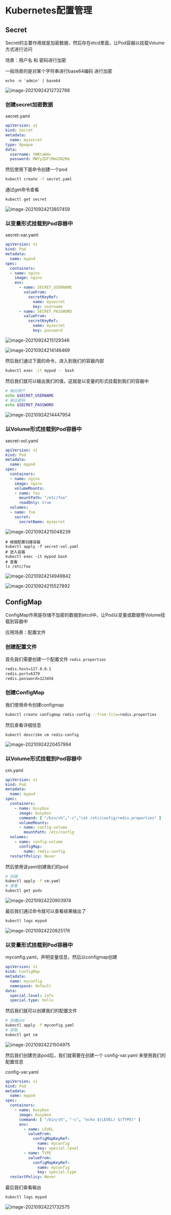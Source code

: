 # Kubernetes配置管理

## Secret

Secret的主要作用就是加密数据，然后存在etcd里面，让Pod容器以挂载Volume方式进行访问

场景：用户名 和 密码进行加密

一般场景的是对某个字符串进行base64编码 进行加密

```shell
echo -n 'admin' | base64
```

![image-20210924212732788](images/image-20210924212732788.png)

### 创建secret加密数据

secret.yaml

~~~yaml
apiVersion: v1
kind: Secret
metadata:
  name: mysecret
type: Opaque
data:
  username: YWRtaW4=
  password: MWYyZDFlMmU2N2Rm
~~~

然后使用下面命令创建一个pod

```bash
kubectl create -f secret.yaml
```

通过get命令查看

```bash
kubectl get secret
```

![image-20210924213807459](images/image-20210924213807459.png)

### 以变量形式挂载到Pod容器中

secret-var.yaml

~~~yaml
apiVersion: v1
kind: Pod
metadata:
  name: mypod
spec:
  containers:
  - name: nginx
    image: nginx
    env:
      - name: SECRET_USERNAME
        valueFrom:
          secretKeyRef:
            name: mysecret
            key: username
      - name: SECRET_PASSWORD
        valueFrom:
          secretKeyRef:
            name: mysecret
            key: password
~~~

![image-20210924215129346](images/image-20210924215129346.png)

![image-20210924214146469](images/image-20210924214146469.png)

然后我们通过下面的命令，进入到我们的容器内部

```bash
kubectl exec -it mypod -- bash
```

然后我们就可以输出我们的值，这就是以变量的形式挂载到我们的容器中

```bash
# 输出用户
echo $SECRET_USERNAME
# 输出密码
echo $SECRET_PASSWORD
```

![image-20210924214447954](images/image-20210924214447954.png)

### 以Volume形式挂载到Pod容器中

secret-vol.yaml

~~~yaml
apiVersion: v1
kind: Pod
metadata:
  name: mypod
spec:
  containers:
  - name: nginx
    image: nginx
    volumeMounts:
    - name: foo
      mountPath: "/etc/foo"
      readOnly: true
  volumes:
  - name: foo
    secret:
      secretName: mysecret
~~~

![image-20210924215048239](images/image-20210924215048239.png)

~~~shell
# 根据配置创建容器
kubectl apply -f secret-vol.yaml
# 进入容器
kubectl exec -it mypod bash
# 查看
ls /etc/foo
~~~

![image-20210924214949842](images/image-20210924214949842.png)

![image-20210924215527892](images/image-20210924215527892.png)

## ConfigMap

ConfigMap作用是存储不加密的数据到etcd中，让Pod以变量或数据卷Volume挂载到容器中

应用场景：配置文件

### 创建配置文件

首先我们需要创建一个配置文件 `redis.properties`

```bash
redis.host=127.0.0.1
redis.port=6379
redis.password=123456
```

### 创建ConfigMap

我们使用命令创建configmap

```bash
kubectl create configmap redis-config --from-file=redis.properties
```

然后查看详细信息

```bash
kubectl describe cm redis-config
```

![image-20210924220457994](images/image-20210924220457994.png)

### 以Volume形式挂载到Pod容器中

cm.yaml

~~~yaml
apiVersion: v1
kind: Pod
metadata:
  name: mypod
spec:
  containers:
    - name: busybox
      image: busybox
      command: [ "/bin/sh","-c","cat /etc/config/redis.properties" ]
      volumeMounts:
      - name: config-volume
        mountPath: /etc/config
  volumes:
    - name: config-volume
      configMap:
        name: redis-config
  restartPolicy: Never
~~~

然后使用该yaml创建我们的pod

```bash
# 创建
kubectl apply -f cm.yaml
# 查看
kubectl get pods
```

![image-20210924220903974](images/image-20210924220903974.png)

最后我们通过命令就可以查看结果输出了

```bash
kubectl logs mypod
```

![image-20210924220925176](images/image-20210924220925176.png)

### 以变量形式挂载到Pod容器中

myconfig.yaml，声明变量信息，然后以configmap创建

~~~yaml
apiVersion: v1
kind: ConfigMap
metadata:
  name: myconfig
  namespace: default
data:
  special.level: info
  special.type: hello
~~~

然后我们就可以创建我们的配置文件

```bash
# 创建pod
kubectl apply -f myconfig.yaml
# 获取
kubectl get cm
```

![image-20210924221504975](images/image-20210924221504975.png)

然后我们创建完该pod后，我们就需要在创建一个 config-var.yaml 来使用我们的配置信息

config-var.yaml

~~~yaml
apiVersion: v1
kind: Pod
metadata:
  name: mypod
spec:
  containers:
    - name: busybox
      image: busybox
      command: [ "/bin/sh", "-c", "echo $(LEVEL) $(TYPE)" ]
      env:
        - name: LEVEL
          valueFrom:
            configMapKeyRef:
              name: myconfig
              key: special.level
        - name: TYPE
          valueFrom:
            configMapKeyRef:
              name: myconfig
              key: special.type
  restartPolicy: Never
~~~

最后我们查看输出

```bash
kubectl logs mypod
```

![image-20210924221732575](images/image-20210924221732575.png)